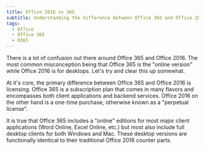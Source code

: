 ```yaml
---
title: Office 2016 vs 365
subtitle: Understanding the difference between Office 365 and Office 2016
tags:
  - Office
  - Office 365
  - O365
---
```

There is a lot of confusion out there around Office 365 and Office 2016. The most common misconception being that Office 365 is the "online version" while Office 2016 is for desktops. Let's try and clear this up somewhat. 

At it's core, the primary difference between Office 365 and Office 2016 is licensing. Office 365 is a subscription plan that comes in many flavors and encompasses both client applications and backend services. Office 2016 on the other hand is a one-time purchase, otherwise known as a "perpetual license". 

It is true that Office 365 includes a "online" editions for most major client applications (Word Online, Excel Online, etc.) but most also include full desktop clients for both Windows and Mac. These desktop versions are functionally identical to their traditional Office 2016 counter parts.  

